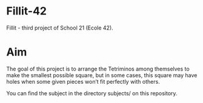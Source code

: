 # Fillit-42
Fillit - third project of School 21 (Ecole 42).
# Aim
The goal of this project is to arrange the Tetriminos among themselves to make the smallest possible square, but in some cases, this square may have holes when some given pieces won’t fit perfectly with others.

You can find the subject in the directory subjects/ on this repository.
